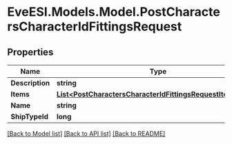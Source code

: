 # EveESI.Models.Model.PostCharactersCharacterIdFittingsRequest

## Properties

Name | Type | Description | Notes
------------ | ------------- | ------------- | -------------
**Description** | **string** |  | 
**Items** | [**List&lt;PostCharactersCharacterIdFittingsRequestItemsInner&gt;**](PostCharactersCharacterIdFittingsRequestItemsInner.md) |  | 
**Name** | **string** |  | 
**ShipTypeId** | **long** |  | 

[[Back to Model list]](../README.md#documentation-for-models) [[Back to API list]](../README.md#documentation-for-api-endpoints) [[Back to README]](../README.md)

